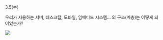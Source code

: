 3.5(수)

우리가 사용하는 서버, 데스크탑, 모바일, 임베디드 시스템... 의 구조(계층)는 어떻게 되어있는가?



![](https://blog.kakaocdn.net/dn/b8N3Pw/btsEpqymCRM/xOaqUFnUPpaLTM8gI0vHJk/img.png)